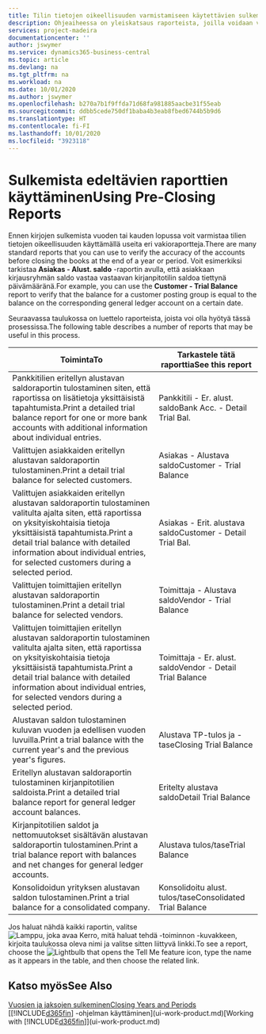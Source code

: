 ```yaml
---
title: Tilin tietojen oikeellisuuden varmistamiseen käytettävien sulkemista edeltävien raporttien yleiskatsaus | Microsoft Docs
description: Ohjeaiheessa on yleiskatsaus raporteista, joilla voidaan varmistaa tilien tietojen oikeellisuus ennen kirjojen sulkemista vuoden tai kauden lopussa.
services: project-madeira
documentationcenter: ''
author: jswymer
ms.service: dynamics365-business-central
ms.topic: article
ms.devlang: na
ms.tgt_pltfrm: na
ms.workload: na
ms.date: 10/01/2020
ms.author: jswymer
ms.openlocfilehash: b270a7b1f9ffda71d68fa981885aacbe31f55eab
ms.sourcegitcommit: ddbb5cede750df1baba4b3eab8fbed6744b5b9d6
ms.translationtype: HT
ms.contentlocale: fi-FI
ms.lasthandoff: 10/01/2020
ms.locfileid: "3923118"
---
```

# <a name="using-pre-closing-reports"></a><span data-ttu-id="80a1a-103">Sulkemista edeltävien raporttien käyttäminen</span><span class="sxs-lookup"><span data-stu-id="80a1a-103">Using Pre-Closing Reports</span></span>
<span data-ttu-id="80a1a-104">Ennen kirjojen sulkemista vuoden tai kauden lopussa voit varmistaa tilien tietojen oikeellisuuden käyttämällä useita eri vakioraportteja.</span><span class="sxs-lookup"><span data-stu-id="80a1a-104">There are many standard reports that you can use to verify the accuracy of the accounts before closing the books at the end of a year or period.</span></span> <span data-ttu-id="80a1a-105">Voit esimerkiksi tarkistaa **Asiakas - Alust. saldo** -raportin avulla, että asiakkaan kirjausryhmän saldo vastaa vastaavan kirjanpitotilin saldoa tiettynä päivämääränä.</span><span class="sxs-lookup"><span data-stu-id="80a1a-105">For example, you can use the **Customer - Trial Balance** report to verify that the balance for a customer posting group is equal to the balance on the corresponding general ledger account on a certain date.</span></span>

<span data-ttu-id="80a1a-106">Seuraavassa taulukossa on luettelo raporteista, joista voi olla hyötyä tässä prosessissa.</span><span class="sxs-lookup"><span data-stu-id="80a1a-106">The following table describes a number of reports that may be useful in this process.</span></span>

| <span data-ttu-id="80a1a-107">Toiminta</span><span class="sxs-lookup"><span data-stu-id="80a1a-107">To</span></span> | <span data-ttu-id="80a1a-108">Tarkastele tätä raporttia</span><span class="sxs-lookup"><span data-stu-id="80a1a-108">See this report</span></span> |
| --- | --- |
| <span data-ttu-id="80a1a-109">Pankkitilien eritellyn alustavan saldoraportin tulostaminen siten, että raportissa on lisätietoja yksittäisistä tapahtumista.</span><span class="sxs-lookup"><span data-stu-id="80a1a-109">Print a detailed trial balance report for one or more bank accounts with additional information about individual entries.</span></span> |<span data-ttu-id="80a1a-110">Pankkitili - Er. alust. saldo</span><span class="sxs-lookup"><span data-stu-id="80a1a-110">Bank Acc. - Detail Trial Bal.</span></span> |
| <span data-ttu-id="80a1a-111">Valittujen asiakkaiden eritellyn alustavan saldoraportin tulostaminen.</span><span class="sxs-lookup"><span data-stu-id="80a1a-111">Print a detail trial balance for selected customers.</span></span> |<span data-ttu-id="80a1a-112">Asiakas - Alustava saldo</span><span class="sxs-lookup"><span data-stu-id="80a1a-112">Customer - Trial Balance</span></span> |
| <span data-ttu-id="80a1a-113">Valittujen asiakkaiden eritellyn alustavan saldoraportin tulostaminen valitulta ajalta siten, että raportissa on yksityiskohtaisia tietoja yksittäisistä tapahtumista.</span><span class="sxs-lookup"><span data-stu-id="80a1a-113">Print a detail trial balance with detailed information about individual entries, for selected customers during a selected period.</span></span> |<span data-ttu-id="80a1a-114">Asiakas - Erit. alustava saldo</span><span class="sxs-lookup"><span data-stu-id="80a1a-114">Customer - Detail Trial Bal.</span></span> |
| <span data-ttu-id="80a1a-115">Valittujen toimittajien eritellyn alustavan saldoraportin tulostaminen.</span><span class="sxs-lookup"><span data-stu-id="80a1a-115">Print a detail trial balance for selected vendors.</span></span> |<span data-ttu-id="80a1a-116">Toimittaja - Alustava saldo</span><span class="sxs-lookup"><span data-stu-id="80a1a-116">Vendor - Trial Balance</span></span> |
| <span data-ttu-id="80a1a-117">Valittujen toimittajien eritellyn alustavan saldoraportin tulostaminen valitulta ajalta siten, että raportissa on yksityiskohtaisia tietoja yksittäisistä tapahtumista.</span><span class="sxs-lookup"><span data-stu-id="80a1a-117">Print a detail trial balance with detailed information about individual entries, for selected vendors during a selected period.</span></span> |<span data-ttu-id="80a1a-118">Toimittaja - Er. alust. saldo</span><span class="sxs-lookup"><span data-stu-id="80a1a-118">Vendor - Detail Trial Balance</span></span> |
| <span data-ttu-id="80a1a-119">Alustavan saldon tulostaminen kuluvan vuoden ja edellisen vuoden luvuilla.</span><span class="sxs-lookup"><span data-stu-id="80a1a-119">Print a trial balance with the current year's and the previous year's figures.</span></span> |<span data-ttu-id="80a1a-120">Alustava TP-tulos ja -tase</span><span class="sxs-lookup"><span data-stu-id="80a1a-120">Closing Trial Balance</span></span> |
| <span data-ttu-id="80a1a-121">Eritellyn alustavan saldoraportin tulostaminen kirjanpitotilien saldoista.</span><span class="sxs-lookup"><span data-stu-id="80a1a-121">Print a detailed trial balance report for general ledger account balances.</span></span> |<span data-ttu-id="80a1a-122">Eritelty alustava saldo</span><span class="sxs-lookup"><span data-stu-id="80a1a-122">Detail Trial Balance</span></span> |
| <span data-ttu-id="80a1a-123">Kirjanpitotilien saldot ja nettomuutokset sisältävän alustavan saldoraportin tulostaminen.</span><span class="sxs-lookup"><span data-stu-id="80a1a-123">Print a trial balance report with balances and net changes for general ledger accounts.</span></span> |<span data-ttu-id="80a1a-124">Alustava tulos/tase</span><span class="sxs-lookup"><span data-stu-id="80a1a-124">Trial Balance</span></span> |
| <span data-ttu-id="80a1a-125">Konsolidoidun yrityksen alustavan saldon tulostaminen.</span><span class="sxs-lookup"><span data-stu-id="80a1a-125">Print a trial balance for a consolidated company.</span></span> |<span data-ttu-id="80a1a-126">Konsolidoitu alust. tulos/tase</span><span class="sxs-lookup"><span data-stu-id="80a1a-126">Consolidated Trial Balance</span></span> |

<span data-ttu-id="80a1a-127">Jos haluat nähdä kaikki raportin, valitse ![Lamppu, joka avaa Kerro, mitä haluat tehdä -toiminnon](media/ui-search/search_small.png "Kerro, mitä haluat tehdä") -kuvakkeen, kirjoita taulukossa oleva nimi ja valitse sitten liittyvä linkki.</span><span class="sxs-lookup"><span data-stu-id="80a1a-127">To see a report, choose the ![Lightbulb that opens the Tell Me feature](media/ui-search/search_small.png "Tell me what you want to do") icon, type the name as it appears in the table, and then choose the related link.</span></span>

## <a name="see-also"></a><span data-ttu-id="80a1a-128">Katso myös</span><span class="sxs-lookup"><span data-stu-id="80a1a-128">See Also</span></span>
[<span data-ttu-id="80a1a-129">Vuosien ja jaksojen sulkeminen</span><span class="sxs-lookup"><span data-stu-id="80a1a-129">Closing Years and Periods</span></span>](year-close-years-periods.md)  
<span data-ttu-id="80a1a-130">[[!INCLUDE[d365fin](includes/d365fin_md.md)] -ohjelman käyttäminen](ui-work-product.md)</span><span class="sxs-lookup"><span data-stu-id="80a1a-130">[Working with [!INCLUDE[d365fin](includes/d365fin_md.md)]](ui-work-product.md)</span></span>

